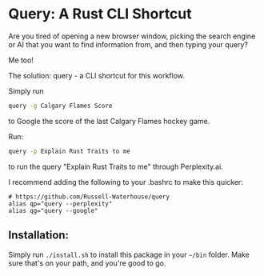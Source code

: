 # Query: A Rust CLI Shortcut

Are you tired of opening a new browser window, picking the search engine or AI
that you want to find information from, and then typing your query?

Me too!

The solution: query - a CLI shortcut for this workflow.

Simply run
```bash
query -g Calgary Flames Score
```
to Google the score of the last Calgary Flames hockey game.

Run:
```bash
query -p Explain Rust Traits to me
```
to run the query "Explain Rust Traits to me" through Perplexity.ai.

I recommend adding the following to your .bashrc to make this quicker:
```
# https://github.com/Russell-Waterhouse/query
alias qp="query --perplexity"
alias qg="query --google"
```


## Installation:
Simply run `./install.sh` to install this package in your `~/bin` folder.
Make sure that's on your path, and you're good to go.
